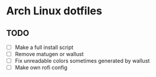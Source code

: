 # Arch Linux dotfiles

## TODO
- [ ] Make a full install script
- [ ] Remove matugen or wallust
- [ ] Fix unreadable colors sometimes generated by wallust
- [ ] Make own rofi config
